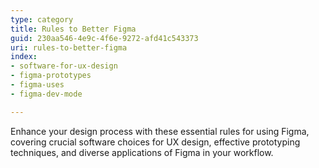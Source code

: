```yaml
---
type: category
title: Rules to Better Figma
guid: 230aa546-4e9c-4f6e-9272-afd41c543373
uri: rules-to-better-figma
index:
- software-for-ux-design
- figma-prototypes
- figma-uses
- figma-dev-mode

---
```


Enhance your design process with these essential rules for using Figma, covering crucial software choices for UX design, effective prototyping techniques, and diverse applications of Figma in your workflow.
